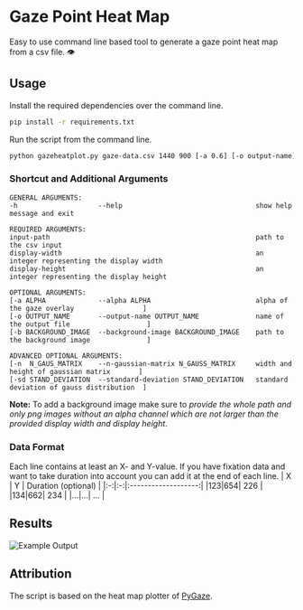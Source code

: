# Gaze Point Heat Map
Easy to use command line based tool to generate a gaze point heat map from a csv file. 👁️

## Usage
Install the required dependencies over the command line.
```bash
pip install -r requirements.txt
```

Run the script from the command line.
```bash  
python gazeheatplot.py gaze-data.csv 1440 900 [-a 0.6] [-o output-name] [-b /Me/bg-image.png] [-n 200] [-sd 33]
``` 

### Shortcut and Additional Arguments

```
GENERAL ARGUMENTS:
-h                    --help                                 show help message and exit

REQUIRED ARGUMENTS:
input-path                                                   path to the csv input
display-width                                                an integer representing the display width
display-height                                               an integer representing the display height

OPTIONAL ARGUMENTS:
[-a ALPHA             --alpha ALPHA                          alpha of the gaze overlay                 ]
[-o OUTPUT_NAME       --output-name OUTPUT_NAME              name of the output file                   ]
[-b BACKGROUND_IMAGE  --background-image BACKGROUND_IMAGE    path to the background image              ]

ADVANCED OPTIONAL ARGUMENTS:
[-n  N_GAUS_MATRIX    --n-gaussian-matrix N_GAUSS_MATRIX     width and height of gaussian matrix       ]
[-sd STAND_DEVIATION  --standard-deviation STAND_DEVIATION   standard deviation of gauss distribution  ]
```
**Note:** To add a background image make sure to *provide the whole path and only png images without an alpha channel which are not larger than the provided display width and display height*.

### Data Format
Each line contains at least an X- and Y-value. If you have fixation data and want to take duration into account you can add it at the end of each line.
| X | Y | Duration (optional) |
|:-:|:-:|:-------------------:|
|123|654|         226         |
|134|662|         234         |
|...|...|         ...         |

## Results
![Example Output](https://github.com/r0ehre/GazeHeatPlot/blob/master/Example%20Output/output.png)

 ## Attribution
 The script is based on the heat map plotter of [PyGaze](http://www.pygaze.org).
